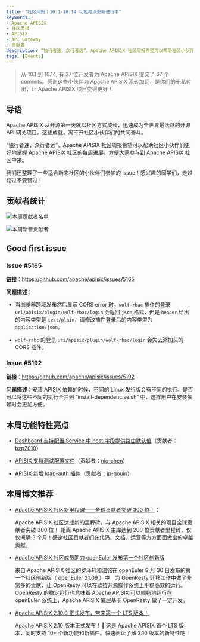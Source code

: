 ```yaml
---
title: "社区周报｜10.1-10.14 功能亮点更新进行中"
keywords:
- Apache APISIX
- 社区周报
- APISIX
- API Gateway
- 贡献者
description: “独行者速，众行者远”。Apache APISIX 社区周报希望可以帮助社区小伙伴们更好地掌握 Apache APISIX 社区的每周进展，方便大家参与到 Apache APISIX 社区中来。
tags: [Events]
---
```

> 从 10.1 到 10.14, 有 27 位开发者为 Apache APISIX 提交了 67 个 commits。感谢这些小伙伴为 Apache APISIX 添砖加瓦，是你们的无私付出，让 Apache APISIX 项目变得更好！
<!--truncate-->

## 导语

Apache APISIX 从开源第一天就以社区方式成长，迅速成为全世界最活跃的开源 API 网关项目。这些成就，离不开社区小伙伴们的共同奋斗。

“独行者速，众行者远”。Apache APISIX 社区周报希望可以帮助社区小伙伴们更好地掌握 Apache APISIX 社区的每周进展，方便大家参与到 Apache APISIX 社区中来。

我们还整理了一些适合新来社区的小伙伴们参加的 issue！感兴趣的同学们，走过路过不要错过！

## 贡献者统计

![本周贡献者名单](https://static.apiseven.com/202108/1636726817845-72967c24-f559-460b-8850-9bad6d5380a0.png)

![本周新晋贡献者](https://static.apiseven.com/202108/1634183019951-bcf250cd-e5b5-443e-afc4-3cfdef0d6eab.jpg)

## Good first issue

### Issue #5165

**链接**：https://github.com/apache/apisix/issues/5165

**问题描述**：

- 当浏览器跨域发布然后显示 CORS error 时，`wolf-rbac` 插件的登录 `url/apisix/plugin/wolf-rbac/login` 会返回 `json` 格式，但是 `header` 给出的内容类型是 `text/plain`，请修改插件登录后的内容类型为 `application/json`。

- `wolf-rabc` 的登录 `uri/apisix/plugin/wolf-rbac/login` 会失去添加头的 CORS 插件。

### Issue #5192

**链接**：https://github.com/apache/apisix/issues/5192

**问题描述**：安装 APISIX 依赖的时候，不同的 Linux 发行版会有不同的执行。是否可以将这些不同的执行合并到 “install-dependencise.sh” 中，这样用户在安装依赖时会更加方便。

## 本周功能特性亮点

- [Dashboard 支持配置 Service 中 host 字段提供路由默认值](https://github.com/apache/apisix-dashboard/pull/2149)（贡献者：[bzp2010](https://github.com/bzp2010)）

- [APISIX 支持测试配置文件](https://github.com/apache/apisix/pull/5171)（贡献者：[nic-chen](https://github.com/nic-chen)）

- [APISIX 新增 ldap-auth 插件](https://github.com/apache/apisix/pull/3894)（贡献者：[jp-gouin](https://github.com/jp-gouin)）

## 本周博文推荐

- [Apache APISIX 社区新里程碑——全球贡献者突破 300 位！](https://apisix.apache.org/zh/blog/2021/10/13/celebrating-300-contributors-of-apisix)：

  Apache APISIX 社区达成新的里程碑，与 Apache APISIX 相关的项目全球贡献者突破 300 位！ 距离 Apache APISIX 主库达到 200 位贡献者里程碑，仅仅间隔 3 个月！感谢社区贡献者们在代码、文档、运营等方方面面做出的卓越贡献。

- [Apache APISIX 社区成员助力 openEuler 发布第一个社区创新版](https://apisix.apache.org/zh/blog/2021/10/01/openEuler)

  来自 Apache APISIX 社区的罗泽轩和温铭在 openEuler 9 月 30 日发布的第一个社区创新版（ openEuler 21.09 ）中，为 OpenResty 迁移工作中做了非常多的贡献，让 OpenResty 可以在欧拉开源操作系统上平稳高效的运行。OpenResty 的稳定运行也意味着 Apache APISIX 可以顺畅地运行在 openEuler 系统上，Apache APISIX 底层基于 OpenResty 做了一定开发。

- [Apache APISIX 2.10.0 正式发布，带来第一个 LTS 版本！](https://apisix.apache.org/zh/blog/2021/09/29/release-apache-apisix-2.10)

  Apache APISIX 2.10 版本正式发布！🎉 这是 Apache APISIX 首个 LTS 版本，同时支持 10+ 个新功能和新插件。快速阅读了解 2.10 版本的新特性吧！
